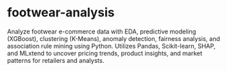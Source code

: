 # footwear-analysis
Analyze footwear e-commerce data with EDA, predictive modeling (XGBoost), clustering (K-Means), anomaly detection, fairness analysis, and association rule mining using Python. Utilizes Pandas, Scikit-learn, SHAP, and MLxtend to uncover pricing trends, product insights, and market patterns for retailers and analysts.
